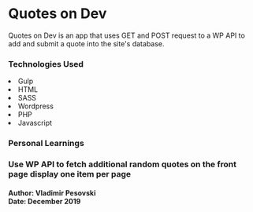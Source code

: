 <h1>Quotes on Dev</h1>

<p>Quotes on Dev is an app that uses GET and POST request to a WP API to add and submit a quote into the site's database.</p>

<h3>Technologies Used</h3>
<li>Gulp</li>
<li>HTML</li>
<li>SASS</li>
<li>Wordpress</li>
<li>PHP</li>
<li>Javascript</li>
<h3>Personal Learnings<h3>
<p>Use WP API to fetch additional random quotes on the front page
display one item per page</p>

<h4>Author: Vladimir Pesovski <br>
Date: December 2019</h4>
